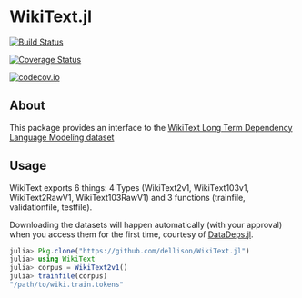 # WikiText.jl

[![Build Status](https://travis-ci.org/dellison/WikiText.jl.svg?branch=master)](https://travis-ci.org/dellison/WikiText.jl)

[![Coverage Status](https://coveralls.io/repos/dellison/WikiText.jl/badge.svg?branch=master&service=github)](https://coveralls.io/github/dellison/WikiText.jl?branch=master)

[![codecov.io](http://codecov.io/github/dellison/WikiText.jl/coverage.svg?branch=master)](http://codecov.io/github/dellison/WikiText.jl?branch=master)

## About

This package provides an interface to the [WikiText Long Term Dependency Language Modeling dataset](https://einstein.ai/research/the-wikitext-long-term-dependency-language-modeling-dataset)

## Usage

WikiText exports 6 things: 4 Types (WikiText2v1, WikiText103v1,
WikiText2RawV1, WikiText103RawV1) and 3 functions (trainfile,
validationfile, testfile).

Downloading the datasets will happen automatically (with your
approval) when you access them for the first time, courtesy of
[DataDeps.jl](https://github.com/oxinabox/DataDeps.jl).

```julia
julia> Pkg.clone("https://github.com/dellison/WikiText.jl")
julia> using WikiText
julia> corpus = WikiText2v1()
julia> trainfile(corpus)
"/path/to/wiki.train.tokens"
```

